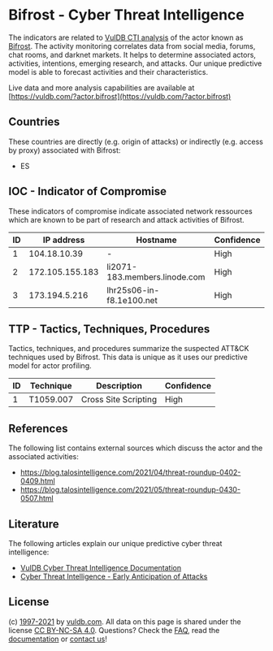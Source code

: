 # Bifrost - Cyber Threat Intelligence

The indicators are related to [VulDB CTI analysis](https://vuldb.com/?doc.cti) of the actor known as [Bifrost](https://vuldb.com/?actor.bifrost). The activity monitoring correlates data from social media, forums, chat rooms, and darknet markets. It helps to determine associated actors, activities, intentions, emerging research, and attacks. Our unique predictive model is able to forecast activities and their characteristics.

Live data and more analysis capabilities are available at [https://vuldb.com/?actor.bifrost](https://vuldb.com/?actor.bifrost)

## Countries

These countries are directly (e.g. origin of attacks) or indirectly (e.g. access by proxy) associated with Bifrost:

* ES

## IOC - Indicator of Compromise

These indicators of compromise indicate associated network ressources which are known to be part of research and attack activities of Bifrost.

ID | IP address | Hostname | Confidence
-- | ---------- | -------- | ----------
1 | 104.18.10.39 | - | High
2 | 172.105.155.183 | li2071-183.members.linode.com | High
3 | 173.194.5.216 | lhr25s06-in-f8.1e100.net | High

## TTP - Tactics, Techniques, Procedures

Tactics, techniques, and procedures summarize the suspected ATT&CK techniques used by Bifrost. This data is unique as it uses our predictive model for actor profiling.

ID | Technique | Description | Confidence
-- | --------- | ----------- | ----------
1 | T1059.007 | Cross Site Scripting | High

## References

The following list contains external sources which discuss the actor and the associated activities:

* https://blog.talosintelligence.com/2021/04/threat-roundup-0402-0409.html
* https://blog.talosintelligence.com/2021/05/threat-roundup-0430-0507.html

## Literature

The following articles explain our unique predictive cyber threat intelligence:

* [VulDB Cyber Threat Intelligence Documentation](https://vuldb.com/?doc.cti)
* [Cyber Threat Intelligence - Early Anticipation of Attacks](https://www.scip.ch/en/?labs.20201022)

## License

(c) [1997-2021](https://vuldb.com/?doc.changelog) by [vuldb.com](https://vuldb.com/?doc.about). All data on this page is shared under the license [CC BY-NC-SA 4.0](https://creativecommons.org/licenses/by-nc-sa/4.0/). Questions? Check the [FAQ](https://vuldb.com/?doc.faq), read the [documentation](https://vuldb.com/?doc) or [contact us](https://vuldb.com/?contact)!
